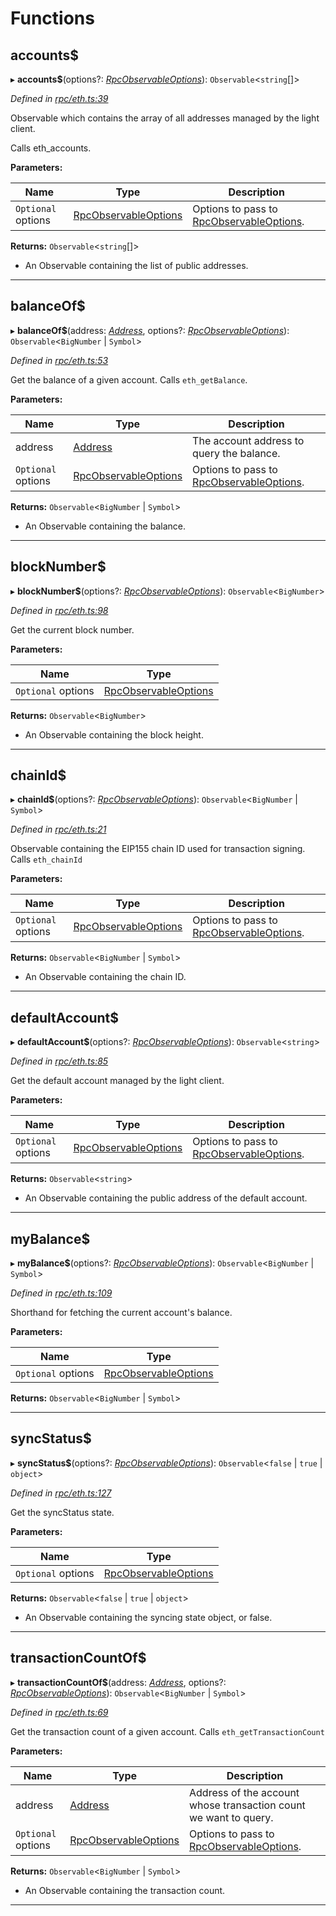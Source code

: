 

# Functions

<a id="accounts_"></a>

##  accounts$

▸ **accounts$**(options?: *[RpcObservableOptions](../interfaces/_types_.rpcobservableoptions.md)*): `Observable`<`string`[]>

*Defined in [rpc/eth.ts:39](https://github.com/paritytech/js-libs/blob/852e67c/packages/light.js/src/rpc/eth.ts#L39)*

Observable which contains the array of all addresses managed by the light client.

Calls eth\_accounts.

**Parameters:**

| Name | Type | Description |
| ------ | ------ | ------ |
| `Optional` options | [RpcObservableOptions](../interfaces/_types_.rpcobservableoptions.md) |  Options to pass to [RpcObservableOptions](../interfaces/_types_.rpcobservableoptions.md). |

**Returns:** `Observable`<`string`[]>
*   An Observable containing the list of public addresses.

___
<a id="balanceof_"></a>

##  balanceOf$

▸ **balanceOf$**(address: *[Address](_types_.md#address)*, options?: *[RpcObservableOptions](../interfaces/_types_.rpcobservableoptions.md)*): `Observable`<`BigNumber` \| `Symbol`>

*Defined in [rpc/eth.ts:53](https://github.com/paritytech/js-libs/blob/852e67c/packages/light.js/src/rpc/eth.ts#L53)*

Get the balance of a given account. Calls `eth_getBalance`.

**Parameters:**

| Name | Type | Description |
| ------ | ------ | ------ |
| address | [Address](_types_.md#address) |  The account address to query the balance. |
| `Optional` options | [RpcObservableOptions](../interfaces/_types_.rpcobservableoptions.md) |  Options to pass to [RpcObservableOptions](../interfaces/_types_.rpcobservableoptions.md). |

**Returns:** `Observable`<`BigNumber` \| `Symbol`>
*   An Observable containing the balance.

___
<a id="blocknumber_"></a>

##  blockNumber$

▸ **blockNumber$**(options?: *[RpcObservableOptions](../interfaces/_types_.rpcobservableoptions.md)*): `Observable`<`BigNumber`>

*Defined in [rpc/eth.ts:98](https://github.com/paritytech/js-libs/blob/852e67c/packages/light.js/src/rpc/eth.ts#L98)*

Get the current block number.

**Parameters:**

| Name | Type |
| ------ | ------ |
| `Optional` options | [RpcObservableOptions](../interfaces/_types_.rpcobservableoptions.md) |

**Returns:** `Observable`<`BigNumber`>
*   An Observable containing the block height.

___
<a id="chainid_"></a>

##  chainId$

▸ **chainId$**(options?: *[RpcObservableOptions](../interfaces/_types_.rpcobservableoptions.md)*): `Observable`<`BigNumber` \| `Symbol`>

*Defined in [rpc/eth.ts:21](https://github.com/paritytech/js-libs/blob/852e67c/packages/light.js/src/rpc/eth.ts#L21)*

Observable containing the EIP155 chain ID used for transaction signing. Calls `eth_chainId`

**Parameters:**

| Name | Type | Description |
| ------ | ------ | ------ |
| `Optional` options | [RpcObservableOptions](../interfaces/_types_.rpcobservableoptions.md) |  Options to pass to [RpcObservableOptions](../interfaces/_types_.rpcobservableoptions.md). |

**Returns:** `Observable`<`BigNumber` \| `Symbol`>
*   An Observable containing the chain ID.

___
<a id="defaultaccount_"></a>

##  defaultAccount$

▸ **defaultAccount$**(options?: *[RpcObservableOptions](../interfaces/_types_.rpcobservableoptions.md)*): `Observable`<`string`>

*Defined in [rpc/eth.ts:85](https://github.com/paritytech/js-libs/blob/852e67c/packages/light.js/src/rpc/eth.ts#L85)*

Get the default account managed by the light client.

**Parameters:**

| Name | Type | Description |
| ------ | ------ | ------ |
| `Optional` options | [RpcObservableOptions](../interfaces/_types_.rpcobservableoptions.md) |  Options to pass to [RpcObservableOptions](../interfaces/_types_.rpcobservableoptions.md). |

**Returns:** `Observable`<`string`>
*   An Observable containing the public address of the default account.

___
<a id="mybalance_"></a>

##  myBalance$

▸ **myBalance$**(options?: *[RpcObservableOptions](../interfaces/_types_.rpcobservableoptions.md)*): `Observable`<`BigNumber` \| `Symbol`>

*Defined in [rpc/eth.ts:109](https://github.com/paritytech/js-libs/blob/852e67c/packages/light.js/src/rpc/eth.ts#L109)*

Shorthand for fetching the current account's balance.

**Parameters:**

| Name | Type |
| ------ | ------ |
| `Optional` options | [RpcObservableOptions](../interfaces/_types_.rpcobservableoptions.md) |

**Returns:** `Observable`<`BigNumber` \| `Symbol`>

___
<a id="syncstatus_"></a>

##  syncStatus$

▸ **syncStatus$**(options?: *[RpcObservableOptions](../interfaces/_types_.rpcobservableoptions.md)*): `Observable`<`false` \| `true` \| `object`>

*Defined in [rpc/eth.ts:127](https://github.com/paritytech/js-libs/blob/852e67c/packages/light.js/src/rpc/eth.ts#L127)*

Get the syncStatus state.

**Parameters:**

| Name | Type |
| ------ | ------ |
| `Optional` options | [RpcObservableOptions](../interfaces/_types_.rpcobservableoptions.md) |

**Returns:** `Observable`<`false` \| `true` \| `object`>
*   An Observable containing the syncing state object, or false.

___
<a id="transactioncountof_"></a>

##  transactionCountOf$

▸ **transactionCountOf$**(address: *[Address](_types_.md#address)*, options?: *[RpcObservableOptions](../interfaces/_types_.rpcobservableoptions.md)*): `Observable`<`BigNumber` \| `Symbol`>

*Defined in [rpc/eth.ts:69](https://github.com/paritytech/js-libs/blob/852e67c/packages/light.js/src/rpc/eth.ts#L69)*

Get the transaction count of a given account. Calls `eth_getTransactionCount`

**Parameters:**

| Name | Type | Description |
| ------ | ------ | ------ |
| address | [Address](_types_.md#address) |  Address of the account whose transaction count we want to query. |
| `Optional` options | [RpcObservableOptions](../interfaces/_types_.rpcobservableoptions.md) |  Options to pass to [RpcObservableOptions](../interfaces/_types_.rpcobservableoptions.md). |

**Returns:** `Observable`<`BigNumber` \| `Symbol`>
*   An Observable containing the transaction count.

___

